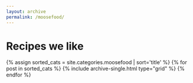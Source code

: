 ```yaml
---
layout: archive
permalink: /moosefood/
---
```


# Recipes we like

<div class="tiles">
{% assign sorted_cats = site.categories.moosefood | sort='title' %}
{% for post in sorted_cats %}
  {% include archive-single.html type="grid" %}
{% endfor %}
</div><!-- /.tiles -->
